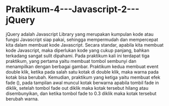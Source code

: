 # Praktikum-4---Javascript-2---jQuery
jQuery adalah Javascript Library yang merupakan kumpulan kode atau fungsi  Javascript siap pakai, sehingga mempermudah dan mempercepat kita dalam membuat kode  Javascript. Secara standar, apabila kita membuat kode Javascript, maka diperlukan kode  yang cukup panjang, bahkan terkadang sangat sulit dipahami. Pada praktikum kali ini  terdapat tiga praktikum, yang pertama yaitu membuat tombol sembunyi dan menampilkan  dengan berbagai gambar. Praktikum kedua membuat event double klik, ketika pada salah  satu kotak di double klik, maka warna pada kotak bisa berubah. Kemudian, praktikum yang  ketiga yaitu membuat efek fade (), pada tampilan awal muncul kotak berwarna apabila  tombil fade in diklik, setelah tombol fade out diklik maka kotak tersebut hilang atau  disembunyikan, dan ketika tombol fade to 0.3 diklik maka kotak tersebut berubah warna.
